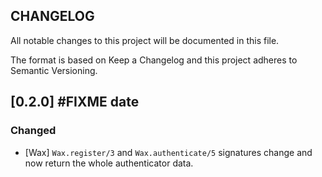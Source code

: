 ## CHANGELOG

All notable changes to this project will be documented in this file.

The format is based on Keep a Changelog and this project adheres to Semantic Versioning.

## [0.2.0] #FIXME date

### Changed

- [Wax] `Wax.register/3` and `Wax.authenticate/5` signatures change and now return the whole
authenticator data.

